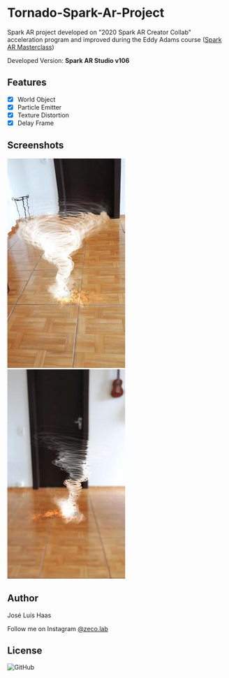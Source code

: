 # Tornado-Spark-Ar-Project
Spark AR project developed on "2020 Spark AR Creator Collab" acceleration program and improved during the Eddy Adams course ([Spark AR Masterclass](https://www.sparkarmasterclass.com/))

Developed Version: **Spark AR Studio v106**

## Features

- [x] World Object
- [x] Particle Emitter
- [x] Texture Distortion
- [x] Delay Frame

## Screenshots
![screenshot01](example01.jpg)
![screenshot02](example02.jpg)

## Author
José Luís Haas

Follow me on Instagram [@zeco.lab](https://instagram.com/zeco.lab)

## License
![GitHub](https://img.shields.io/github/license/zecazeco/Tornado-Spark-Ar-Project?style=for-the-badge)
